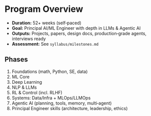 # Program Overview

- **Duration:** 52+ weeks (self‑paced)
- **Goal:** Principal AI/ML Engineer with depth in LLMs & Agentic AI
- **Outputs:** Projects, papers, design docs, production‑grade agents, interviews ready
- **Assessment:** See `syllabus/milestones.md`

## Phases
1. Foundations (math, Python, SE, data)
2. ML Core
3. Deep Learning
4. NLP & LLMs
5. RL & Control (incl. RLHF)
6. Systems: Data/Infra + MLOps/LLMOps
7. Agentic AI (planning, tools, memory, multi‑agent)
8. Principal Engineer skills (architecture, leadership, ethics)
